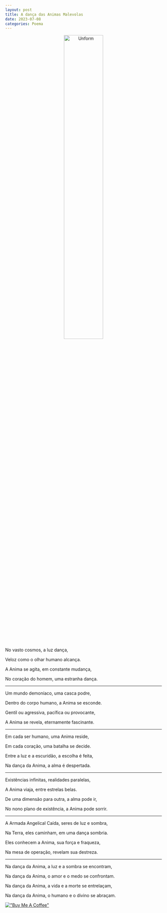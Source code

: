 ```yaml
---
layout: post
title: A dança das Animas Malevolas
date: 2023-07-08
categories: Poema
---
```


<p align="center">
<img src="{{ site.baseurl }}/images/2023-07-08-A-danca-das-Animas-Malevolas.png" height="50%" width="50%" alt="Unform" />
</p>

No vasto cosmos, a luz dança,

Veloz como o olhar humano alcança.

A Anima se agita, em constante mudança,

No coração do homem, uma estranha dança.

---

Um mundo demoníaco, uma casca podre,

Dentro do corpo humano, a Anima se esconde.

Gentil ou agressiva, pacífica ou provocante,

A Anima se revela, eternamente fascinante.

---

Em cada ser humano, uma Anima reside,

Em cada coração, uma batalha se decide.

Entre a luz e a escuridão, a escolha é feita,

Na dança da Anima, a alma é despertada.

---

Existências infinitas, realidades paralelas,

A Anima viaja, entre estrelas belas.

De uma dimensão para outra, a alma pode ir,

No nono plano de existência, a Anima pode sorrir.

---

A Armada Angelical Caída, seres de luz e sombra,

Na Terra, eles caminham, em uma dança sombria.

Eles conhecem a Anima, sua força e fraqueza,

Na mesa de operação, revelam sua destreza.

---

Na dança da Anima, a luz e a sombra se encontram,

Na dança da Anima, o amor e o medo se confrontam.

Na dança da Anima, a vida e a morte se entrelaçam,

Na dança da Anima, o humano e o divino se abraçam.

[!["Buy Me A Coffee"](https://user-images.githubusercontent.com/1376749/120938564-50c59780-c6e1-11eb-814f-22a0399623c5.png)](https://www.buymeacoffee.com/govinda777)